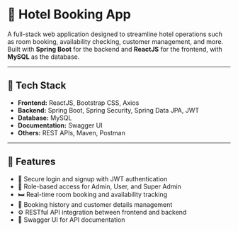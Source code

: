 # 🏨 Hotel Booking App

A full-stack web application designed to streamline hotel operations such as room booking, availability checking, customer management, and more. Built with **Spring Boot** for the backend and **ReactJS** for the frontend, with **MySQL** as the database.

---

## 🔧 Tech Stack

- **Frontend:** ReactJS, Bootstrap CSS, Axios
- **Backend:** Spring Boot, Spring Security, Spring Data JPA, JWT
- **Database:** MySQL
- **Documentation:** Swagger UI
- **Others:** REST APIs, Maven, Postman

---

## 🚀 Features

- 🔐 Secure login and signup with JWT authentication  
- 👤 Role-based access for Admin, User, and Super Admin  
- 🛏️ Real-time room booking and availability tracking  
- 📅 Booking history and customer details management  
- ⚙️ RESTful API integration between frontend and backend  
- 📖 Swagger UI for API documentation
